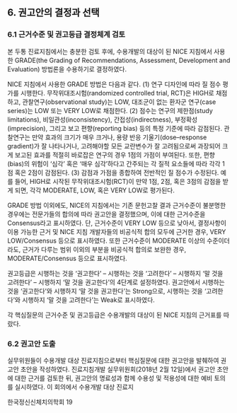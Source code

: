 ## 6. 권고안의 결정과 선택

### 6.1 근거수준 및 권고등급 결정체계 검토
본 두통 진료지침에서는 충분한 검토 후에, 수용개발의 대상이 된 NICE 지침에서 사용한 GRADE(the Grading of Recommendations, Assessment, Development and Evaluation) 방법론을 수용하기로 결정하였다.

NICE 지침에서 사용한 GRADE 방법은 다음과 같다.
(1) 연구 디자인에 따라 질 점수 평가를 시행한다. 무작위대조시험(randomized controlled trial, RCT)은 HIGH로 채점하고, 관찰연구(observational study)는 LOW, 대조군이 없는 환자군 연구(case series)는 LOW 또는 VERY LOW로 채점한다.
(2) 점수는 연구의 제한점(study limitations), 비일관성(inconsistency), 간접성(indirectness), 부정확성(imprecision), 그리고 보고 편향(reporting bias) 등의 특정 기준에 따라 감점된다. 관찰연구는 만약 효과의 크기가 매우 크거나, 용량 반응 기울기(dose–response gradient)가 잘 나타나거나, 고려해야할 모든 교란변수가 잘 고려됨으로써 과장되어 크게 보고된 효과를 적절히 바로잡은 연구의 경우 1점의 가점이 부여된다. 또한, 편향(bias)의 위험이 ‘심각’ 혹은 ‘매우 심각’하다고 간주되는 각 질적 요소들에 따라 각각 1점 혹은 2점이 감점된다.
(3) 감점과 가점을 종합하여 전반적인 질 점수가 수정된다. 예를 들어, HIGH로 시작된 무작위대조시험(RCT)이 만약 1점, 2점, 혹은 3점의 감점을 받게 되면, 각각 MODERATE, LOW, 혹은 VERY LOW로 평가된다.

GRADE 방법 이외에도, NICE의 지침에서는 기존 문헌고찰 결과 근거수준이 불분명한 경우에는 전문가들의 합의에 따라 권고안을 결정했으며, 이에 대한 근거수준을 Consensus라고 표시하였다.
단, 근거수준이 VERY LOW 등으로 낮아서, 결정사항이 이용 가능한 근거 및 NICE 지침 개발자들의 비공식적 합의 모두에 근거한 경우, VERY LOW/Consensus 등으로 표시하였다. 또한 근거수준이 MODERATE 이상의 수준이더라도, 근거가 다루는 범위 이외의 부분을 비공식적 합의로 보완한 경우, MODERATE/Consensus 등으로 표시하였다.

권고등급은 시행하는 것을 ‘권고한다’ – 시행하는 것을 ‘고려한다’ – 시행하지 ‘말 것을 고려한다’ – 시행하지 ‘말 것을 권고한다’의 4단계로 설정하였다. 권고안에서 시행하는 것을 ‘권고한다’와 시행하지 ‘말 것을 권고한다’는 Strong으로, 시행하는 것을 ‘고려한다’와 시행하지 ‘말 것을 고려한다’는 Weak로 표시하였다.

각 핵심질문의 근거수준 및 권고등급은 수용개발의 대상이 된 NICE 지침의 근거표를 따랐다.

### 6.2 권고안 도출
실무위원들이 수용개발 대상 진료지침으로부터 핵심질문에 대한 권고안을 발췌하여 권고안 초안을 작성하였다. 진료지침개발 실무위원회(2018년 2월 12일)에서 권고안 초안에 대한 근거를 검토한 뒤, 권고안의 명료성과 함께 수용성 및 적용성에 대한 예비 토의를 실시하였다. 이 회의에서 수용개발 대상 진료지

한국정신신체치의학회
<PAGE>19